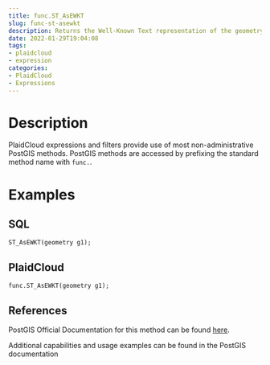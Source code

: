 ```yaml
---
title: func.ST_AsEWKT
slug: func-st-asewkt
description: Returns the Well-Known Text representation of the geometry prefixed with the SRID
date: 2022-01-29T19:04:08
tags:
- plaidcloud
- expression
categories:
- PlaidCloud
- Expressions
---
```



# Description


PlaidCloud expressions and filters provide use of most non-administrative PostGIS methods. PostGIS methods are accessed by prefixing the standard method name with `func.`.



# Examples


## SQL



```
ST_AsEWKT(geometry g1);
```


## PlaidCloud



```
func.ST_AsEWKT(geometry g1);
```


## References


PostGIS Official Documentation for this method can be found [here](https://postgis.net/docs/manual-3.1/ST_AsEWKT.html).



Additional capabilities and usage examples can be found in the PostGIS documentation

